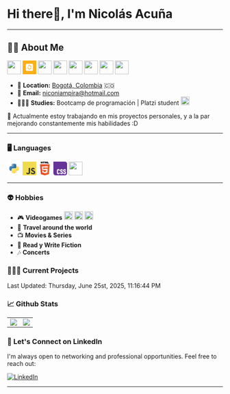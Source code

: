# **Hi there👋, I'm Nicolás Acuña**

---

## **🧑‍💻 About Me**

<img height="32" width="32" src="https://avatars.githubusercontent.com/u/6154722?s=48&v=4" />  <svg role="img" viewBox="0 0 24 24" width="32" height="32" xmlns="http://www.w3.org/2000/svg">  <path d="M23.469 0H.531A.531.531 0 0 0 0 .531v22.938c0 .293.238.531.531.531h22.938a.531.531 0 0 0 .531-.531V.531A.531.531 0 0 0 23.469 0ZM7.814 5.713h8.372a2.084 2.084 0 0 1 2.083 2.082v8.372a2.084 2.084 0 0 1-2.083 2.083H7.814a2.084 2.084 0 0 1-2.083-2.083V7.795a2.084 2.084 0 0 1 2.083-2.082Zm4.195 1.953c-.903 0-1.635.732-1.635 1.634s.732 1.635 1.635 1.635 1.634-.732 1.634-1.635-.731-1.634-1.634-1.634Zm0 7.661c-1.875 0-3.395-1.52-3.395-3.395h1.057a2.338 2.338 0 0 0 4.676 0h1.057c0 1.875-1.52 3.395-3.395 3.395Zm3.395-4.45H9.614V9.17h5.79v1.707Z" fill="#FCAF17"/>
</svg>   <img height="32" width="32" src="https://cdn.jsdelivr.net/npm/simple-icons@v15/icons/linux.svg" />   <img height="32" width="32" src="https://cdn.jsdelivr.net/npm/simple-icons@v15/icons/amd.svg" />   <img height="32" width="32" src="https://cdn.jsdelivr.net/npm/simple-icons@v15/icons/nvidia.svg" />   <img height="32" width="32" src="https://cdn.jsdelivr.net/npm/simple-icons@v15/icons/githubcopilot.svg" />   <img height="32" width="32" src="https://cdn.jsdelivr.net/npm/simple-icons@v15/icons/firefoxbrowser.svg" />   <img height="32" width="32" src="https://cdn.jsdelivr.net/npm/simple-icons@v15/icons/react.svg" /> 

- 📍 **Location:** <a href="https://www.google.com/maps/search/bogot%C3%A1/@4.6486259,-74.2478946,11z" target="_blank">Bogotá, Colombia</a> 🇨🇴
- 📧 **Email:** [niconiampira@hotmail.com](mailto:niconiampira@hotmail.com)
- 👨🏼‍🎓 **Studies:** Bootcamp de programación | Platzi student  <img height="20" width="20" src="https://cdn.jsdelivr.net/npm/simple-icons@v15/icons/platzi.svg" /> 

🔭 Actualmente estoy trabajando en mis proyectos personales, y a la par mejorando constantemente mis habilidades :D

---

### 🖥️ **Languages**

<img height="32" width="32" src="https://raw.githubusercontent.com/github/explore/refs/heads/main/topics/python/python.png" />  <img height="32" width="32" src="https://raw.githubusercontent.com/github/explore/refs/heads/main/topics/javascript/javascript.png" />  <img height="32" width="32" src="https://raw.githubusercontent.com/github/explore/refs/heads/main/topics/html/html.png" />  <img height="32" width="32" src="https://raw.githubusercontent.com/github/explore/refs/heads/main/topics/css/css.png" />  <img height="32" width="32" src="https://cdn.jsdelivr.net/npm/simple-icons@v15/icons/markdown.svg" />


---

### 👽 **Hobbies**

- 🎮 **Videogames** <img height="20" width="20" src="https://cdn.jsdelivr.net/npm/simple-icons@v15/icons/playstation.svg" />  <img height="20" width="20" src="https://cdn.jsdelivr.net/npm/simple-icons@v15/icons/steam.svg" />   <img height="20" width="20" src="https://cdn.jsdelivr.net/npm/simple-icons@v15/icons/playstationportable.svg" />
- 🧳 **Travel around the world**
- 📺 **Movies & Series**
- 📖 **Read y Write Fiction**
- 🎶 **Concerts**
  
### 👷🏻‍♂️ **Current Projects**

<!--RECENT_ACTIVITY:start-->
<!--RECENT_ACTIVITY:end-->
<!--RECENT_ACTIVITY:last_update-->
Last Updated: Thursday, June 25st, 2025, 11:16:44 PM
<!--RECENT_ACTIVITY:last_update_end-->

### 📈 **Github Stats**

<table><tr><td valign="top" width="50%">

<img src="https://github-readme-stats.vercel.app/api?username=NikosophosCode&show_icons=true&count_private=true&hide_border=true" align="left" style="width: 97%" />

</td><td valign="top" width="50%">

<img src="https://github-readme-stats.vercel.app/api/top-langs/?username=NikosophosCode&hide_border=true&layout=compact" align="left" style="width: 97%" />

</td></tr></table>  

### 📇 Let's Connect on LinkedIn

I'm always open to networking and professional opportunities. Feel free to reach out:

[![LinkedIn](https://img.shields.io/badge/LinkedIn-0077B5?style=for-the-badge&logo=linkedin&logoColor=white)](https://www.linkedin.com/in/nicolas-adrian-acuña-niampira-1a09aa360/)

---
